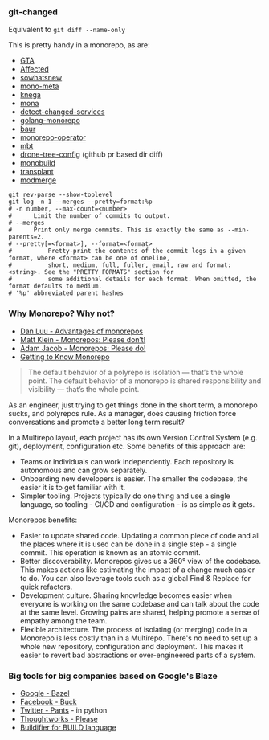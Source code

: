 ### git-changed
Equivalent to `git diff --name-only`

This is pretty handy in a monorepo, as are:
+ [GTA](https://github.com/jphines/gta)
+ [Affected](https://github.com/jharlap/affected)
+ [sowhatsnew](https://github.com/manifoldco/sowhatsnew/)
+ [mono-meta](https://github.com/davidae/mono-meta)
+ [knega](https://github.com/kristofferlind/knega)
+ [mona](https://github.com/davidsbond/mona)
+ [detect-changed-services](https://github.com/devops-recipes/app-mono/blob/master/detect-changed-services.sh)
+ [golang-monorepo](https://github.com/flowerinthenight/golang-monorepo)
+ [baur](https://github.com/simplesurance/baur)
+ [monorepo-operator](https://github.com/SimonBaeumer/monorepo-operator)
+ [mbt](https://github.com/mbtproject/mbt)
+ [drone-tree-config](https://github.com/bitsbeats/drone-tree-config) (github pr based dir diff)
+ [monobuild](https://github.com/charypar/monobuild)
+ [transplant](https://github.com/codeactual/transplant)
+ [modmerge](https://github.com/brendanjryan/modmerge)

```shell script
git rev-parse --show-toplevel
git log -n 1 --merges --pretty=format:%p 
# -n number, --max-count=<number>
#      Limit the number of commits to output.
# --merges
#      Print only merge commits. This is exactly the same as --min-parents=2.
# --pretty[=<format>], --format=<format>
#          Pretty-print the contents of the commit logs in a given format, where <format> can be one of oneline,
#          short, medium, full, fuller, email, raw and format:<string>. See the "PRETTY FORMATS" section for
#          some additional details for each format. When omitted, the format defaults to medium.
# '%p' abbreviated parent hashes
```

### Why Monorepo? Why not?

+ [Dan Luu - Advantages of monorepos](https://danluu.com/monorepo/)
+ [Matt Klein - Monorepos: Please don’t!](https://medium.com/@mattklein123/monorepos-please-dont-e9a279be011b)
+ [Adam Jacob - Monorepos: Please do!](https://medium.com/@adamhjk/monorepo-please-do-3657e08a4b70)
+ [Getting to Know Monorepo](https://www.strv.com/blog/getting-to-know-monorepo-engineering)

> The default behavior of a polyrepo is isolation — that’s the whole point. The default behavior of a monorepo is shared responsibility and visibility — that’s the whole point. 

As an engineer, just trying to get things done in the short term, a monorepo sucks, and polyrepos rule.
As a manager, does causing friction force conversations and promote a better long term result?

In a Multirepo layout, each project has its own Version Control System (e.g. git), deployment, configuration etc. Some benefits of this approach are:

+ Teams or individuals can work independently. Each repository is autonomous and can grow separately.
+ Onboarding new developers is easier. The smaller the codebase, the easier it is to get familiar with it.
+ Simpler tooling. Projects typically do one thing and use a single language, so tooling - CI/CD and configuration - is as simple as it gets.

Monorepos benefits:

+ Easier to update shared code. Updating a common piece of code and all the places where it is used can be done in a single step - a single commit. This operation is known as an atomic commit.
+ Better discoverability. Monorepos gives us a 360° view of the codebase. This makes actions like estimating the impact of a change much easier to do. You can also leverage tools such as a global Find & Replace for quick refactors.
+ Development culture. Sharing knowledge becomes easier when everyone is working on the same codebase and can talk about the code at the same level. Growing pains are shared, helping promote a sense of empathy among the team.
+ Flexible architecture. The process of isolating (or merging) code in a Monorepo is less costly than in a Multirepo. There's no need to set up a whole new repository, configuration and deployment. This makes it easier to revert bad abstractions or over-engineered parts of a system.

### Big tools for big companies based on Google's Blaze
+ [Google - Bazel](https://github.com/bazelbuild/bazel)
+ [Facebook - Buck](https://github.com/facebook/buck)
+ [Twitter - Pants](https://github.com/pantsbuild/pants) - in python
+ [Thoughtworks - Please](https://github.com/thought-machine/please)
+ [Buildifier for BUILD language](https://github.com/bazelbuild/buildtools)
